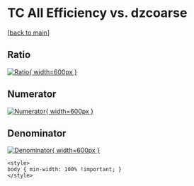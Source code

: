 # TC All Efficiency vs. dzcoarse

[[back to main](./)]



## Ratio

[![Ratio](../mtv/var/TC_0_eff_stack_dzcoarse.png){ width=600px }](../mtv/var/TC_0_eff_stack_dzcoarse.pdf)

## Numerator

[![Numerator](../mtv/num/TC_0_eff_stack_dzcoarse_num.png){ width=600px }](../mtv/num/TC_0_eff_stack_dzcoarse_num.pdf)

## Denominator

[![Denominator](../mtv/den/TC_0_eff_stack_dzcoarse_den.png){ width=600px }](../mtv/den/TC_0_eff_stack_dzcoarse_den.pdf)


``` {=html}
<style>
body { min-width: 100% !important; }
</style>
```
